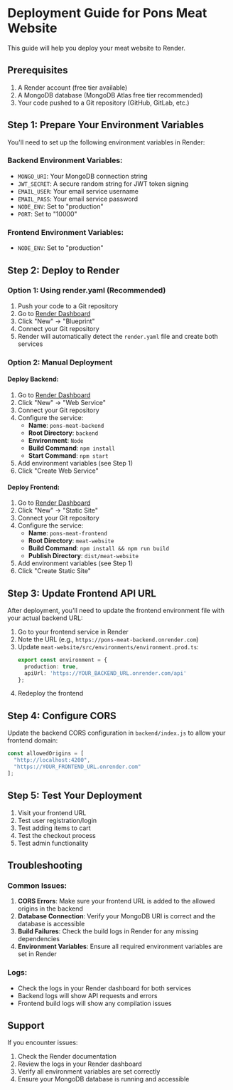 # Deployment Guide for Pons Meat Website

This guide will help you deploy your meat website to Render.

## Prerequisites

1. A Render account (free tier available)
2. A MongoDB database (MongoDB Atlas free tier recommended)
3. Your code pushed to a Git repository (GitHub, GitLab, etc.)

## Step 1: Prepare Your Environment Variables

You'll need to set up the following environment variables in Render:

### Backend Environment Variables:
- `MONGO_URI`: Your MongoDB connection string
- `JWT_SECRET`: A secure random string for JWT token signing
- `EMAIL_USER`: Your email service username
- `EMAIL_PASS`: Your email service password
- `NODE_ENV`: Set to "production"
- `PORT`: Set to "10000"

### Frontend Environment Variables:
- `NODE_ENV`: Set to "production"

## Step 2: Deploy to Render

### Option 1: Using render.yaml (Recommended)

1. Push your code to a Git repository
2. Go to [Render Dashboard](https://dashboard.render.com)
3. Click "New" → "Blueprint"
4. Connect your Git repository
5. Render will automatically detect the `render.yaml` file and create both services

### Option 2: Manual Deployment

#### Deploy Backend:
1. Go to [Render Dashboard](https://dashboard.render.com)
2. Click "New" → "Web Service"
3. Connect your Git repository
4. Configure the service:
   - **Name**: `pons-meat-backend`
   - **Root Directory**: `backend`
   - **Environment**: `Node`
   - **Build Command**: `npm install`
   - **Start Command**: `npm start`
5. Add environment variables (see Step 1)
6. Click "Create Web Service"

#### Deploy Frontend:
1. Go to [Render Dashboard](https://dashboard.render.com)
2. Click "New" → "Static Site"
3. Connect your Git repository
4. Configure the service:
   - **Name**: `pons-meat-frontend`
   - **Root Directory**: `meat-website`
   - **Build Command**: `npm install && npm run build`
   - **Publish Directory**: `dist/meat-website`
5. Add environment variables (see Step 1)
6. Click "Create Static Site"

## Step 3: Update Frontend API URL

After deployment, you'll need to update the frontend environment file with your actual backend URL:

1. Go to your frontend service in Render
2. Note the URL (e.g., `https://pons-meat-backend.onrender.com`)
3. Update `meat-website/src/environments/environment.prod.ts`:
   ```typescript
   export const environment = {
     production: true,
     apiUrl: 'https://YOUR_BACKEND_URL.onrender.com/api'
   };
   ```
4. Redeploy the frontend

## Step 4: Configure CORS

Update the backend CORS configuration in `backend/index.js` to allow your frontend domain:

```javascript
const allowedOrigins = [
  "http://localhost:4200",
  "https://YOUR_FRONTEND_URL.onrender.com"
];
```

## Step 5: Test Your Deployment

1. Visit your frontend URL
2. Test user registration/login
3. Test adding items to cart
4. Test the checkout process
5. Test admin functionality

## Troubleshooting

### Common Issues:

1. **CORS Errors**: Make sure your frontend URL is added to the allowed origins in the backend
2. **Database Connection**: Verify your MongoDB URI is correct and the database is accessible
3. **Build Failures**: Check the build logs in Render for any missing dependencies
4. **Environment Variables**: Ensure all required environment variables are set in Render

### Logs:
- Check the logs in your Render dashboard for both services
- Backend logs will show API requests and errors
- Frontend build logs will show any compilation issues

## Support

If you encounter issues:
1. Check the Render documentation
2. Review the logs in your Render dashboard
3. Verify all environment variables are set correctly
4. Ensure your MongoDB database is running and accessible 